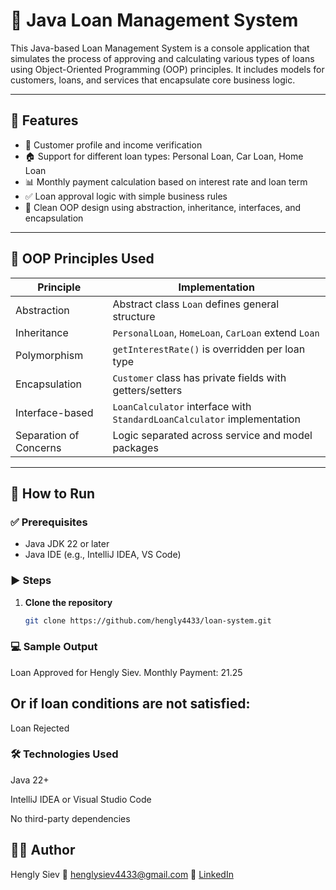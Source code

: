 # 🏦 Java Loan Management System

This Java-based Loan Management System is a console application that simulates the process of approving and calculating various types of loans using Object-Oriented Programming (OOP) principles. It includes models for customers, loans, and services that encapsulate core business logic.

---

## 📌 Features

- 🧑 Customer profile and income verification
- 🏠 Support for different loan types: Personal Loan, Car Loan, Home Loan
- 📊 Monthly payment calculation based on interest rate and loan term
- ✅ Loan approval logic with simple business rules
- 🧠 Clean OOP design using abstraction, inheritance, interfaces, and encapsulation

---

## 🧠 OOP Principles Used

| Principle       | Implementation                                  |
|------------------|--------------------------------------------------|
| Abstraction       | Abstract class `Loan` defines general structure |
| Inheritance       | `PersonalLoan`, `HomeLoan`, `CarLoan` extend `Loan` |
| Polymorphism      | `getInterestRate()` is overridden per loan type |
| Encapsulation     | `Customer` class has private fields with getters/setters |
| Interface-based   | `LoanCalculator` interface with `StandardLoanCalculator` implementation |
| Separation of Concerns | Logic separated across service and model packages |

---


## 🚀 How to Run

### ✅ Prerequisites
- Java JDK 22 or later
- Java IDE (e.g., IntelliJ IDEA, VS Code)

### ▶️ Steps
1. **Clone the repository**
   ```bash
   git clone https://github.com/hengly4433/loan-system.git

### 💻 Sample Output

Loan Approved for Hengly Siev. Monthly Payment: 21.25

## Or if loan conditions are not satisfied:

Loan Rejected


### 🛠 Technologies Used
Java 22+

IntelliJ IDEA or Visual Studio Code

No third-party dependencies

## 👨‍💻 Author
Hengly Siev
📧 henglysiev4433@gmail.com
🔗 [LinkedIn](https://www.linkedin.com/in/siev-hengly-41b3b0179/)